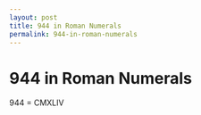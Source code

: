 ```yaml
---
layout: post
title: 944 in Roman Numerals
permalink: 944-in-roman-numerals
---
```


# 944 in Roman Numerals

944 = CMXLIV
